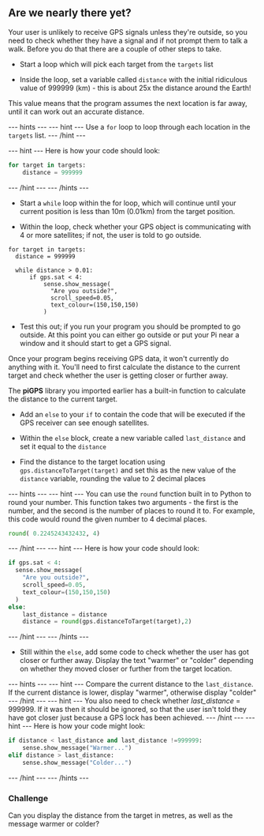 ## Are we nearly there yet?

Your user is unlikely to receive GPS signals unless they're outside, so you need to check whether they have a signal and if not prompt them to talk a walk. Before you do that there are a couple of other steps to take.

+ Start a loop which will pick each target from the `targets` list

+ Inside the loop, set a variable called `distance` with the initial ridiculous value of 999999 (km) - this is about 25x the distance around the Earth!

This value means that the program assumes the next location is far away, until it can work out an accurate distance.

--- hints ---
--- hint ---
Use a `for` loop to loop through each location in the `targets` list.
--- /hint ---

--- hint ---
Here is how your code should look:

```python
for target in targets:
    distance = 999999
```
--- /hint ---
--- /hints ---

+ Start a `while` loop within the for loop, which will continue until your current position is less than 10m (0.01km) from the target position.


+ Within the loop, check whether your GPS object is communicating with 4 or more satellites; if not, the user is told to go outside.

```python3
for target in targets:
  distance = 999999

  while distance > 0.01:
      if gps.sat < 4:
          sense.show_message(
            "Are you outside?",
            scroll_speed=0.05,
            text_colour=(150,150,150)
          )

```

+ Test this out; if you run your program you should be prompted to go outside. At this point you can either go outside or put your Pi near a window and it should start to get a GPS signal.

Once your program begins receiving GPS data, it won't currently do anything with it. You'll need to first calculate the distance to the current target and check whether the user is getting closer or further away.

The **piGPS** library you imported earlier has a built-in function to calculate the distance to the current target.

+ Add an `else` to your `if` to contain the code that will be executed if the GPS receiver can see enough satellites.

+ Within the `else` block, create a new variable called `last_distance` and set it equal to the `distance`

+ Find the distance to the target location using `gps.distanceToTarget(target)` and set this as the new value of the `distance` variable, rounding the value to 2 decimal places

--- hints ---
--- hint ---
You can use the `round` function built in to Python to round your number. This function takes two arguments - the first is the number, and the second is the number of places to round it to. For example, this code would round the given number to 4 decimal places.

```python
round( 0.2245243432432, 4)
```

--- /hint ---
--- hint ---
Here is how your code should look:
```python
if gps.sat < 4:
  sense.show_message(
    "Are you outside?",
    scroll_speed=0.05,
    text_colour=(150,150,150)
  )
else:
    last_distance = distance
    distance = round(gps.distanceToTarget(target),2)
```
--- /hint ---
--- /hints ---

+ Still within the `else`, add some code to check whether the user has got closer or further away. Display the text "warmer" or "colder" depending on whether they moved closer or further from the target location.

--- hints ---
--- hint ---
Compare the current distance to the `last_distance`. If the current distance is lower, display "warmer", otherwise display "colder"
--- /hint ---
--- hint ---
You also need to check whether *last_distance* = 999999. If it was then it should be ignored, so that the user isn't told they have got closer just because a GPS lock has been achieved.
--- /hint ---
--- hint ---
Here is how your code might look:

```python
if distance < last_distance and last_distance !=999999:
    sense.show_message("Warmer...")
elif distance > last_distance:
    sense.show_message("Colder...")
```
--- /hint ---
--- /hints ---

### Challenge
Can you display the distance from the target in metres, as well as the message warmer or colder?
